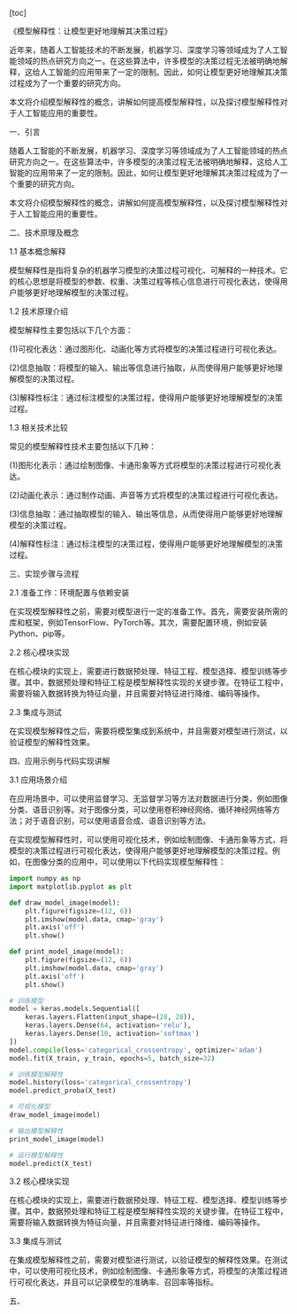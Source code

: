 
[toc]                    
                
                
《模型解释性：让模型更好地理解其决策过程》

近年来，随着人工智能技术的不断发展，机器学习、深度学习等领域成为了人工智能领域的热点研究方向之一。在这些算法中，许多模型的决策过程无法被明确地解释，这给人工智能的应用带来了一定的限制。因此，如何让模型更好地理解其决策过程成为了一个重要的研究方向。

本文将介绍模型解释性的概念，讲解如何提高模型解释性，以及探讨模型解释性对于人工智能应用的重要性。

一、引言

随着人工智能的不断发展，机器学习、深度学习等领域成为了人工智能领域的热点研究方向之一。在这些算法中，许多模型的决策过程无法被明确地解释，这给人工智能的应用带来了一定的限制。因此，如何让模型更好地理解其决策过程成为了一个重要的研究方向。

本文将介绍模型解释性的概念，讲解如何提高模型解释性，以及探讨模型解释性对于人工智能应用的重要性。

二、技术原理及概念

1.1 基本概念解释

模型解释性是指将复杂的机器学习模型的决策过程可视化、可解释的一种技术。它的核心思想是将模型的参数、权重、决策过程等核心信息进行可视化表达，使得用户能够更好地理解模型的决策过程。

1.2 技术原理介绍

模型解释性主要包括以下几个方面：

(1)可视化表达：通过图形化、动画化等方式将模型的决策过程进行可视化表达。

(2)信息抽取：将模型的输入、输出等信息进行抽取，从而使得用户能够更好地理解模型的决策过程。

(3)解释性标注：通过标注模型的决策过程，使得用户能够更好地理解模型的决策过程。

1.3 相关技术比较

常见的模型解释性技术主要包括以下几种：

(1)图形化表示：通过绘制图像、卡通形象等方式将模型的决策过程进行可视化表达。

(2)动画化表示：通过制作动画、声音等方式将模型的决策过程进行可视化表达。

(3)信息抽取：通过抽取模型的输入、输出等信息，从而使得用户能够更好地理解模型的决策过程。

(4)解释性标注：通过标注模型的决策过程，使得用户能够更好地理解模型的决策过程。

三、实现步骤与流程

2.1 准备工作：环境配置与依赖安装

在实现模型解释性之前，需要对模型进行一定的准备工作。首先，需要安装所需的库和框架，例如TensorFlow、PyTorch等。其次，需要配置环境，例如安装Python、pip等。

2.2 核心模块实现

在核心模块的实现上，需要进行数据预处理、特征工程、模型选择、模型训练等步骤。其中，数据预处理和特征工程是模型解释性实现的关键步骤。在特征工程中，需要将输入数据转换为特征向量，并且需要对特征进行降维、编码等操作。

2.3 集成与测试

在实现模型解释性之后，需要将模型集成到系统中，并且需要对模型进行测试，以验证模型的解释性效果。

四、应用示例与代码实现讲解

3.1 应用场景介绍

在应用场景中，可以使用监督学习、无监督学习等方法对数据进行分类，例如图像分类、语音识别等。对于图像分类，可以使用卷积神经网络、循环神经网络等方法；对于语音识别，可以使用语音合成、语音识别等方法。

在实现模型解释性时，可以使用可视化技术，例如绘制图像、卡通形象等方式，将模型的决策过程进行可视化表达，使得用户能够更好地理解模型的决策过程。例如，在图像分类的应用中，可以使用以下代码实现模型解释性：

```python
import numpy as np
import matplotlib.pyplot as plt

def draw_model_image(model):
    plt.figure(figsize=(12, 6))
    plt.imshow(model.data, cmap='gray')
    plt.axis('off')
    plt.show()

def print_model_image(model):
    plt.figure(figsize=(12, 6))
    plt.imshow(model.data, cmap='gray')
    plt.axis('off')
    plt.show()

# 训练模型
model = keras.models.Sequential([
    keras.layers.Flatten(input_shape=(28, 28)),
    keras.layers.Dense(64, activation='relu'),
    keras.layers.Dense(10, activation='softmax')
])
model.compile(loss='categorical_crossentropy', optimizer='adam')
model.fit(X_train, y_train, epochs=5, batch_size=32)

# 训练模型解释性
model.history(loss='categorical_crossentropy')
model.predict_proba(X_test)

# 可视化模型
draw_model_image(model)

# 输出模型解释性
print_model_image(model)

# 运行模型解释性
model.predict(X_test)
```

3.2 核心模块实现

在核心模块的实现上，需要进行数据预处理、特征工程、模型选择、模型训练等步骤。其中，数据预处理和特征工程是模型解释性实现的关键步骤。在特征工程中，需要将输入数据转换为特征向量，并且需要对特征进行降维、编码等操作。

3.3 集成与测试

在集成模型解释性之前，需要对模型进行测试，以验证模型的解释性效果。在测试中，可以使用可视化技术，例如绘制图像、卡通形象等方式，将模型的决策过程进行可视化表达，并且可以记录模型的准确率、召回率等指标。

五、


